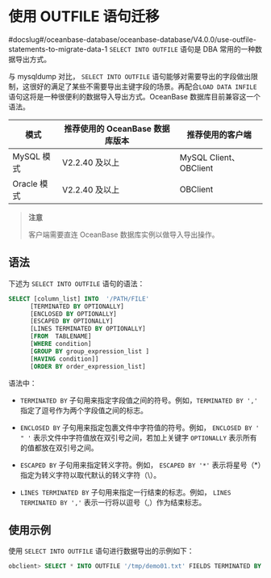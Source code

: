 # 使用 OUTFILE 语句迁移
#docslug#/oceanbase-database/oceanbase-database/V4.0.0/use-outfile-statements-to-migrate-data-1
`SELECT INTO OUTFILE` 语句是 DBA 常用的一种数据导出方式。

与 mysqldump 对比， `SELECT INTO OUTFILE` 语句能够对需要导出的字段做出限制，这很好的满足了某些不需要导出主键字段的场景。再配合`LOAD DATA INFILE` 语句这将是一种很便利的数据导入导出方式。OceanBase 数据库目前兼容这一个语法。

|    模式     | 推荐使用的 OceanBase 数据库版本 |       推荐使用的客户端        |
|-----------|-----------------------|-----------------------|
| MySQL 模式  | V2.2.40 及以上           | MySQL Client、OBClient |
| Oracle 模式 | V2.2.40 及以上           | OBClient              |

>**注意**
>
>客户端需要直连 OceanBase 数据库实例以做导入导出操作。

## 语法

下述为 `SELECT INTO OUTFILE` 语句的语法：

```sql
SELECT [column_list] INTO  '/PATH/FILE' 
      [TERMINATED BY OPTIONALLY] 
      [ENCLOSED BY OPTIONALLY]
      [ESCAPED BY OPTIONALLY]
      [LINES TERMINATED BY OPTIONALLY]
      [FROM  TABLENAME]
      [WHERE condition]
      [GROUP BY group_expression_list ]
      [HAVING condition]]
      [ORDER BY order_expression_list] 
```

语法中：

* `TERMINATED BY` 子句用来指定字段值之间的符号。例如，`TERMINATED BY ','` 指定了逗号作为两个字段值之间的标志。

* `ENCLOSED BY` 子句用来指定包裹文件中字符值的符号。例如， `ENCLOSED BY ' " '` 表示文件中字符值放在双引号之间，若加上关键字 `OPTIONALLY` 表示所有的值都放在双引号之间。

* `ESCAPED BY` 子句用来指定转义字符。例如， `ESCAPED BY '*'` 表示将星号（\*）指定为转义字符以取代默认的转义字符（\\）。

* `LINES TERMINATED BY` 子句用来指定一行结束的标志。例如， `LINES TERMINATED BY ','` 表示一行将以逗号（,）作为结束标志。

## 使用示例

使用 `SELECT INTO OUTFILE` 语句进行数据导出的示例如下：

```sql
obclient> SELECT * INTO OUTFILE '/tmp/demo01.txt' FIELDS TERMINATED BY ',' ENCLOSED BY '"' LINES TERMINATED BY '\n' FROM student;
```
